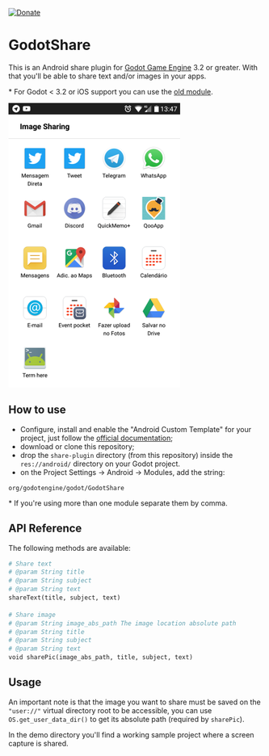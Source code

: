 [![Donate](https://img.shields.io/badge/Donate-PayPal-green.svg)](https://www.paypal.com/cgi-bin/webscr?cmd=_donations&business=3MJE3M4FMJYGN&lc=BR&item_name=Shin%2dNiL%27s%20Github&item_number=Github&currency_code=USD&bn=PP%2dDonationsBF%3abtn_donate_SM%2egif%3aNonHosted)

GodotShare 
==========
This is an Android share plugin for [Godot Game Engine](https://godotengine.org/) 3.2 or greater. With that you'll be able to share text and/or images in your apps.

\* For Godot < 3.2 or iOS support you can use the [old module](https://github.com/Shin-NiL/Godot-Share). 

![Image Sharing Screenshot](/media/screenshot.png "Image Sharing Screenshot")

How to use
----------

- Configure, install  and enable the "Android Custom Template" for your project, just follow the [official documentation](https://docs.godotengine.org/en/latest/getting_started/workflow/export/android_custom_build.html);
- download or clone this repository;
- drop the ```share-plugin``` directory (from this repository) inside the ```res://android/``` directory on your Godot project.		
- on the Project Settings -> Android -> Modules, add the string:

```
org/godotengine/godot/GodotShare
```
\* If you're using more than one module separate them by comma.


API Reference
-------------

The following methods are available:
```python
# Share text
# @param String title
# @param String subject
# @param String text
shareText(title, subject, text)

# Share image
# @param String image_abs_path The image location absolute path
# @param String title
# @param String subject
# @param String text
void sharePic(image_abs_path, title, subject, text)
```

Usage
-------------
An important note is that the image you want to share must be saved on the ```"user://"``` virtual directory root to be accessible, you can use ```OS.get_user_data_dir()``` to get its absolute path (required by ```sharePic```).

In the demo directory you'll find a working sample project where a screen capture is shared.

